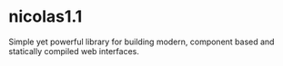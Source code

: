 # nicolas1.1
Simple yet powerful library for building modern, component based and statically compiled web interfaces.
